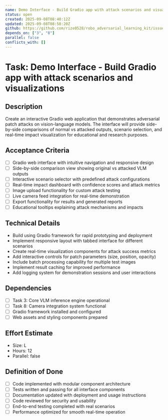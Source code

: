 ```yaml
---
name: Demo Interface - Build Gradio app with attack scenarios and visualizations
status: open
created: 2025-09-08T08:40:12Z
updated: 2025-09-08T08:58:20Z
github: https://github.com/rize0528/robo_adversarial_learning_kit/issues/2
depends_on: ["3", "8"]
parallel: false
conflicts_with: []
---
```


# Task: Demo Interface - Build Gradio app with attack scenarios and visualizations

## Description
Create an interactive Gradio web application that demonstrates adversarial patch attacks on vision-language models. The interface will provide side-by-side comparisons of normal vs attacked outputs, scenario selection, and real-time impact visualization for educational and research purposes.

## Acceptance Criteria
- [ ] Gradio web interface with intuitive navigation and responsive design
- [ ] Side-by-side comparison view showing original vs attacked VLM outputs
- [ ] Interactive scenario selector with predefined attack configurations
- [ ] Real-time impact dashboard with confidence scores and attack metrics
- [ ] Image upload functionality for custom attack testing
- [ ] Live camera feed integration for real-time demonstration
- [ ] Export functionality for results and generated reports
- [ ] Educational tooltips explaining attack mechanisms and impacts

## Technical Details
- Build using Gradio framework for rapid prototyping and deployment
- Implement responsive layout with tabbed interface for different scenarios
- Create real-time visualization components for attack success metrics
- Add interactive controls for patch parameters (size, position, opacity)
- Include batch processing capability for multiple test images
- Implement result caching for improved performance
- Add logging system for demonstration sessions and user interactions

## Dependencies
- [ ] Task 3: Core VLM inference engine operational
- [ ] Task 8: Camera integration system functional
- [ ] Gradio framework installed and configured
- [ ] Web assets and styling components prepared

## Effort Estimate
- Size: L
- Hours: 12
- Parallel: false

## Definition of Done
- [ ] Code implemented with modular component architecture
- [ ] Tests written and passing for all interface components
- [ ] Documentation updated with deployment and usage instructions
- [ ] Code reviewed for security and usability
- [ ] End-to-end testing completed with real scenarios
- [ ] Performance optimized for smooth real-time operation
